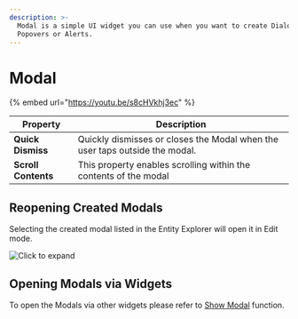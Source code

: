 ```yaml
---
description: >-
  Modal is a simple UI widget you can use when you want to create Dialogs,
  Popovers or Alerts.
---
```


# Modal

{% embed url="https://youtu.be/s8cHVkhj3ec" %}

| Property            | Description                                                                 |
| ------------------- | --------------------------------------------------------------------------- |
| **Quick Dismiss**   | Quickly dismisses or closes the Modal when the user taps outside the modal. |
| **Scroll Contents** | This property enables scrolling within the contents of the modal            |

## Reopening Created Modals

Selecting the created modal listed in the Entity Explorer will open it in Edit mode.

![Click to expand](../.gitbook/assets/open-created-modal.gif)

## Opening Modals via Widgets

To open the Modals via other widgets please refer to [Show Modal](../framework-reference/show-modal.md) function.
